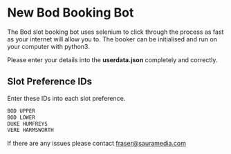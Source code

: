 # New Bod Booking Bot

The Bod slot booking bot uses selenium to click through the process as fast as your internet will allow you to. The booker can be initialised and run on your computer with python3.

Please enter your details into the **userdata.json** completely and correctly.

## Slot Preference IDs

Enter these IDs into each slot preference.

```bash
BOD UPPER
BOD LOWER
DUKE HUMFREYS
VERE HARMSWORTH
```

If there are any issues please contact
[fraser@sauramedia.com](mailto:fraser@sauramedia.com)